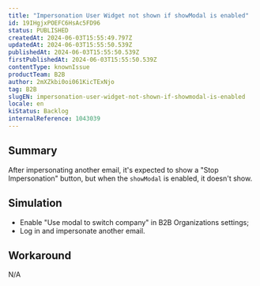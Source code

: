 ```yaml
---
title: "Impersonation User Widget not shown if showModal is enabled"
id: 19IHgjxPOEFC6HsAc5FD96
status: PUBLISHED
createdAt: 2024-06-03T15:55:49.797Z
updatedAt: 2024-06-03T15:55:50.539Z
publishedAt: 2024-06-03T15:55:50.539Z
firstPublishedAt: 2024-06-03T15:55:50.539Z
contentType: knownIssue
productTeam: B2B
author: 2mXZkbi0oi061KicTExNjo
tag: B2B
slugEN: impersonation-user-widget-not-shown-if-showmodal-is-enabled
locale: en
kiStatus: Backlog
internalReference: 1043039
---
```


## Summary


After impersonating another email, it's expected to show a "Stop Impersonation" button, but when the `showModal` is enabled, it doesn't show.


##

## Simulation



- Enable "Use modal to switch company" in B2B Organizations settings;
- Log in and impersonate another email.


##

## Workaround


N/A




